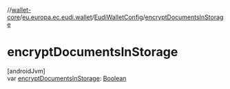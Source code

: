 //[wallet-core](../../../index.md)/[eu.europa.ec.eudi.wallet](../index.md)/[EudiWalletConfig](index.md)/[encryptDocumentsInStorage](encrypt-documents-in-storage.md)

# encryptDocumentsInStorage

[androidJvm]\
var [encryptDocumentsInStorage](encrypt-documents-in-storage.md): [Boolean](https://kotlinlang.org/api/latest/jvm/stdlib/kotlin/-boolean/index.html)
